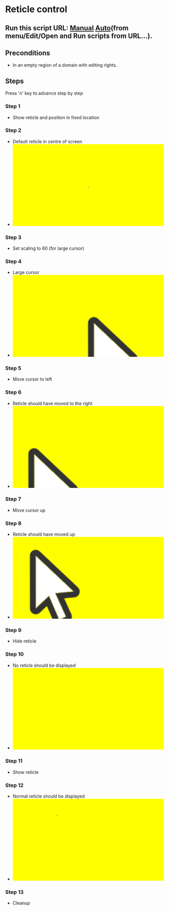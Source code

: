 # Reticle control
## Run this script URL: [Manual](./test.js?raw=true)   [Auto](./testAuto.js?raw=true)(from menu/Edit/Open and Run scripts from URL...).

## Preconditions
- In an empty region of a domain with editing rights.

## Steps
Press 'n' key to advance step by step

### Step 1
- Show reticle and position in fixed location
### Step 2
- Default reticle in centre of screen
- ![](./ExpectedImage_00000.png)
### Step 3
- Set scaling to 60 (for large cursor)
### Step 4
- Large cursor
- ![](./ExpectedImage_00001.png)
### Step 5
- Move cursor to left
### Step 6
- Reticle should have moved to the right
- ![](./ExpectedImage_00002.png)
### Step 7
- Move cursor up
### Step 8
- Reticle should have moved up
- ![](./ExpectedImage_00003.png)
### Step 9
- Hide reticle
### Step 10
- No reticle should be displayed
- ![](./ExpectedImage_00004.png)
### Step 11
- Show reticle
### Step 12
- Normal reticle should be displayed
- ![](./ExpectedImage_00005.png)
### Step 13
- Cleanup
